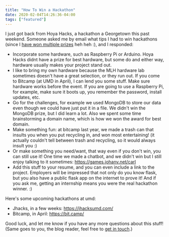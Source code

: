 ```yaml
---
title: "How To Win a Hackathon"
date: 2020-02-04T14:26:36-04:00
tags: ["featured"]
---
```


I just got back from Hoya Hacks, a hackathon a Georgetown this past weekend. Someone asked me by email what tips I had to win hackathons (since I [have won multiple prizes](https://devpost.com/johanvandegriff) heh heh :), and I responded:

 * Incorporate some hardware, such as Raspberry Pi or Arduino. Hoya Hacks didnt have a prize for best hardware, but some do and either way, hardware usually makes your project stand out.
 * I like to bring my own hardware because the MLH hardware lab sometimes doesn't have a great selection, or they run out. If you come to Bitcamp (at UMD in April), I can lend you some stuff.
Make sure hardware works before the event. If you are going to use a Raspberry Pi, for example, make sure it boots up, you remember the password, install updates, etc.
 * Go for the challenges, for example we used MongoDB to store our data even though we could have just put it in a file. We didn't win the MongoDB prize, but I did learn a lot. Also we spent some time brainstorming a domain name, which is how we won the award for best domain.
 * Make something fun: at bitcamp last year, we made a trash can that insults you when you put recycling in, and won most entertaining! (it actually couldn't tell between trash and recycling, so it would always insult you :)
 * Or make something you need/want, that way even if you don't win, you can still use it! One time we made a chatbot, and we didn't win but I still enjoy talking to it sometimes: https://games.johanv.net/carl
 * Add this stuff to your resume, and you can even include a link to the project. Employers will be impressed that not only do you know flask, but you also have a public flask app on the internet to prove it! And if you ask me, getting an internship means you were the real hackathon winner. :)

Here's some upcoming hackathons at umd:
 * Jhacks, in a few weeks: https://jhacksumd.com/
 * Bitcamp, in April: https://bit.camp/

Good luck, and let me know if you have any more questions about this stuff! (Same goes to you, the blog reader, feel free to [get in touch](/contact/).)
